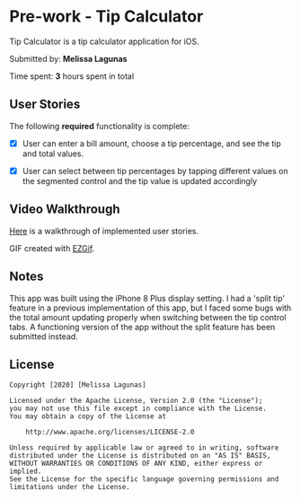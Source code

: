 # Pre-work - Tip Calculator

Tip Calculator is a tip calculator application for iOS.

Submitted by: **Melissa Lagunas**

Time spent: **3** hours spent in total

## User Stories

The following **required** functionality is complete:

* [x] User can enter a bill amount, choose a tip percentage, and see the tip and total values.
* [x] User can select between tip percentages by tapping different values on the segmented control and the tip value is updated accordingly



## Video Walkthrough

[Here](https://i.imgur.com/IHRB35S.gif) is a walkthrough of implemented user stories. 

GIF created with [EZGif](https://ezgif.com/).

## Notes

This app was built using the iPhone 8 Plus display setting. 
I had a 'split tip' feature in a previous implementation of this app, but I faced some bugs with the total amount updating properly when switching between the tip control tabs. A functioning version of the app without the split feature has been submitted instead.

## License

    Copyright [2020] [Melissa Lagunas]

    Licensed under the Apache License, Version 2.0 (the "License");
    you may not use this file except in compliance with the License.
    You may obtain a copy of the License at

        http://www.apache.org/licenses/LICENSE-2.0

    Unless required by applicable law or agreed to in writing, software
    distributed under the License is distributed on an "AS IS" BASIS,
    WITHOUT WARRANTIES OR CONDITIONS OF ANY KIND, either express or implied.
    See the License for the specific language governing permissions and
    limitations under the License.
